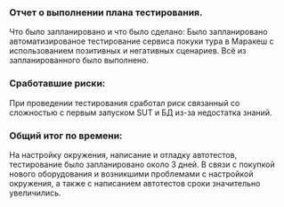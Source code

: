 ### Отчет о выполнении плана тестирования.

Что было запланировано и что было сделано:
Было запланировано автоматизированое тестирование сервиса покуки тура в Маракеш с использованием позитивных и негативных сценариев. Всё из запланированного было выполнено.

### Сработавшие риски:
При проведении тестирования сработал риск связанный со сложностью с первым запуском SUT и БД из-за недостатка знаний.

### Общий итог по времени:
На настройку окружения, написание и отладку автотестов, тестирование  было запланировано около 3 дней. В связи с покупкой нового оборудования и возникшими проблемами с настройкой окружения, а также с написанием автотестов сроки значительно увеличились. 